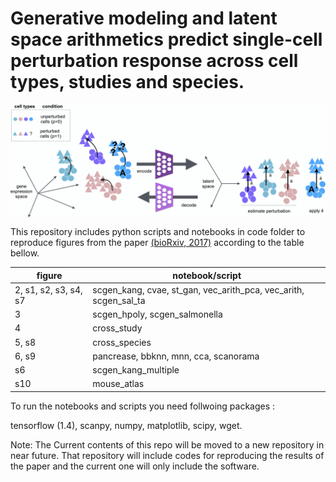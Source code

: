 # Generative modeling and latent space arithmetics predict single-cell perturbation response across cell types, studies and species.

<img align="center"  src="/sketch/sketch.png?raw=true">



This repository includes python scripts and notebooks in code folder to reproduce figures from the paper [(bioRxiv, 2017)](https://www.biorxiv.org/content/10.1101/478503v2) according to the table bellow.

figure       | notebook/script     
---------------| ---------------
| 2, s1, s2, s3, s4, s7  | scgen_kang, cvae, st_gan, vec_arith_pca, vec_arith, scgen_sal_ta | 
|        3          | scgen_hpoly, scgen_salmonella| 
|        4          | cross_study| 
|        5, s8      | cross_species|
|        6, s9      | pancrease, bbknn, mnn, cca, scanorama|
|        s6      |scgen_kang_multiple|
|        s10        |mouse_atlas| 

To run the notebooks and scripts you need follwoing packages :


tensorflow (1.4), scanpy, numpy, matplotlib, scipy, wget.

Note: The Current contents of this repo will be moved to a new repository in near future. That repository will include codes for reproducing the results of the paper and the current one will only include the software.


